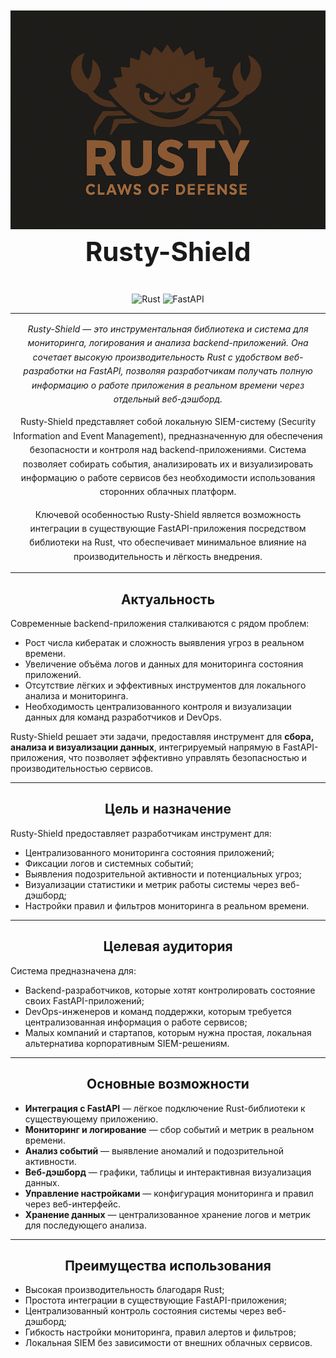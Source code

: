 <h1 align="center" style="font-size: 3em; font-weight: bold; margin: 1em 0;">
  <a name="logo">
    <img src="pictures/logo.png" alt="rusty-shield" width="auto" height="350"/>
  </a>
  <br/>
  <strong>Rusty-Shield</strong>
</h1>

<div align="center" style="margin-bottom: 1em;">

  ![Rust](https://img.shields.io/badge/Rust-000000?logo=rust&logoColor=white)
  ![FastAPI](https://img.shields.io/badge/FastAPI-009688?logo=fastapi&logoColor=white)

</div>

---

<div align="center" style="max-width: 800px; margin: auto; line-height: 1.6;">
  <p><em>Rusty-Shield — это инструментальная библиотека и система для мониторинга, логирования и анализа backend-приложений. Она сочетает высокую производительность Rust с удобством веб-разработки на FastAPI, позволяя разработчикам получать полную информацию о работе приложения в реальном времени через отдельный веб-дэшборд.</em></p>

  <p>
    Rusty-Shield представляет собой локальную SIEM-систему (Security Information and Event Management), предназначенную для обеспечения безопасности и контроля над backend-приложениями. Система позволяет собирать события, анализировать их и визуализировать информацию о работе сервисов без необходимости использования сторонних облачных платформ.
  </p>

  <p>
    Ключевой особенностью Rusty-Shield является возможность интеграции в существующие FastAPI-приложения посредством библиотеки на Rust, что обеспечивает минимальное влияние на производительность и лёгкость внедрения.
  </p>
</div>

---

<div align="center">
  <h2>Актуальность</h2>
</div>

Современные backend-приложения сталкиваются с рядом проблем:

- Рост числа кибератак и сложность выявления угроз в реальном времени.  
- Увеличение объёма логов и данных для мониторинга состояния приложений.  
- Отсутствие лёгких и эффективных инструментов для локального анализа и мониторинга.  
- Необходимость централизованного контроля и визуализации данных для команд разработчиков и DevOps.  

Rusty-Shield решает эти задачи, предоставляя инструмент для **сбора, анализа и визуализации данных**, интегрируемый напрямую в FastAPI-приложения, что позволяет эффективно управлять безопасностью и производительностью сервисов.

---

<div align="center">
  <h2>Цель и назначение</h2>
</div>

Rusty-Shield предоставляет разработчикам инструмент для:

- Централизованного мониторинга состояния приложений;  
- Фиксации логов и системных событий;  
- Выявления подозрительной активности и потенциальных угроз;  
- Визуализации статистики и метрик работы системы через веб-дэшборд;  
- Настройки правил и фильтров мониторинга в реальном времени.

---

<div align="center">
  <h2>Целевая аудитория</h2>
</div>

Система предназначена для:

- Backend-разработчиков, которые хотят контролировать состояние своих FastAPI-приложений;  
- DevOps-инженеров и команд поддержки, которым требуется централизованная информация о работе сервисов;  
- Малых компаний и стартапов, которым нужна простая, локальная альтернатива корпоративным SIEM-решениям.

---

<div align="center">
  <h2>Основные возможности</h2>
</div>

- **Интеграция с FastAPI** — лёгкое подключение Rust-библиотеки к существующему приложению.  
- **Мониторинг и логирование** — сбор событий и метрик в реальном времени.  
- **Анализ событий** — выявление аномалий и подозрительной активности.  
- **Веб-дэшборд** — графики, таблицы и интерактивная визуализация данных.  
- **Управление настройками** — конфигурация мониторинга и правил через веб-интерфейс.  
- **Хранение данных** — централизованное хранение логов и метрик для последующего анализа.

---

<div align="center">
  <h2>Преимущества использования</h2>
</div>

- Высокая производительность благодаря Rust;  
- Простота интеграции в существующие FastAPI-приложения;  
- Централизованный контроль состояния системы через веб-дэшборд;  
- Гибкость настройки мониторинга, правил алертов и фильтров;  
- Локальная SIEM без зависимости от внешних облачных сервисов.

